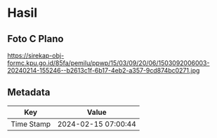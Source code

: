 # Hasil

## Foto C Plano

https://sirekap-obj-formc.kpu.go.id/85fa/pemilu/ppwp/15/03/09/20/06/1503092006003-20240214-155246--b2613c1f-6b17-4eb2-a357-9cd874bc0271.jpg


## Metadata

| Key        | Value               |
| ---------- | ------------------- |
| Time Stamp | 2024-02-15 07:00:44 |




